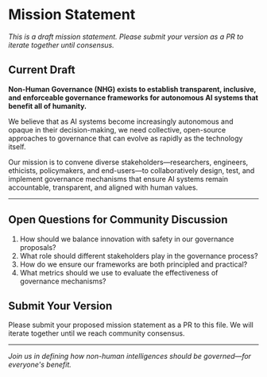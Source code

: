 # Mission Statement

*This is a draft mission statement. Please submit your version as a PR to iterate together until consensus.*

## Current Draft

**Non-Human Governance (NHG) exists to establish transparent, inclusive, and enforceable governance frameworks for autonomous AI systems that benefit all of humanity.**

We believe that as AI systems become increasingly autonomous and opaque in their decision-making, we need collective, open-source approaches to governance that can evolve as rapidly as the technology itself.

Our mission is to convene diverse stakeholders—researchers, engineers, ethicists, policymakers, and end-users—to collaboratively design, test, and implement governance mechanisms that ensure AI systems remain accountable, transparent, and aligned with human values.

---

## Open Questions for Community Discussion

1. How should we balance innovation with safety in our governance proposals?
2. What role should different stakeholders play in the governance process?
3. How do we ensure our frameworks are both principled and practical?
4. What metrics should we use to evaluate the effectiveness of governance mechanisms?

## Submit Your Version

Please submit your proposed mission statement as a PR to this file. We will iterate together until we reach community consensus.

---

*Join us in defining how non-human intelligences should be governed—for everyone's benefit.* 